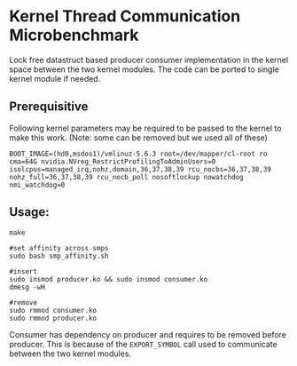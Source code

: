 # Kernel Thread Communication Microbenchmark
Lock free datastruct based producer consumer implementation in the kernel space between the two kernel modules. The code can be ported to single kernel module if needed. 

## Prerequisitive

Following kernel parameters may be required to be passed to the kernel to make this work. (Note: some can be removed but we used all of these) 
```
BOOT_IMAGE=(hd0,msdos1)/vmlinuz-5.6.3 root=/dev/mapper/cl-root ro cma=64G nvidia.NVreg_RestrictProfilingToAdminUsers=0 isolcpus=managed_irq,nohz,domain,36,37,38,39 rcu_nocbs=36,37,38,39 nohz_full=36,37,38,39 rcu_nocb_poll nosoftlockup nowatchdog nmi_watchdog=0
```

## Usage:
```
make 

#set affinity across smps
sudo bash smp_affinity.sh 

#insert
sudo insmod producer.ko && sudo insmod consumer.ko
dmesg -wH

#remove
sudo rmmod consumer.ko 
sudo rmmod producer.ko
```

Consumer has dependency on producer and requires to be removed before producer. This is because of the `EXPORT_SYMBOL` call used to communicate between the two kernel modules. 
